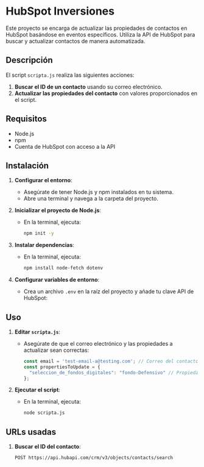 
# HubSpot Inversiones

Este proyecto se encarga de actualizar las propiedades de contactos en HubSpot basándose en eventos específicos. Utiliza la API de HubSpot para buscar y actualizar contactos de manera automatizada.

## Descripción

El script `scripta.js` realiza las siguientes acciones:

1. **Buscar el ID de un contacto** usando su correo electrónico.
2. **Actualizar las propiedades del contacto** con valores proporcionados en el script.

## Requisitos

- Node.js
- npm
- Cuenta de HubSpot con acceso a la API

## Instalación

1. **Configurar el entorno**:

   - Asegúrate de tener Node.js y npm instalados en tu sistema.
   - Abre una terminal y navega a la carpeta del proyecto.
2. **Inicializar el proyecto de Node.js**:

   - En la terminal, ejecuta:
     ```bash
     npm init -y
     ```
3. **Instalar dependencias**:

   - En la terminal, ejecuta:
     ```bash
     npm install node-fetch dotenv
     ```
4. **Configurar variables de entorno**:

   - Crea un archivo `.env` en la raíz del proyecto y añade tu clave API de HubSpot:

## Uso

1. **Editar `scripta.js`**:

   - Asegúrate de que el correo electrónico y las propiedades a actualizar sean correctas:
     ```javascript
     const email = 'test-email-a@testing.com'; // Correo del contacto relacionado al evento
     const propertiesToUpdate = {
       "seleccion_de_fondos_digitales": "fondo-Defensivo" // Propiedades a actualizar con sus valores correspondientes
     };
     ```
2. **Ejecutar el script**:

   - En la terminal, ejecuta:
     ```bash
     node scripta.js
     ```

## URLs usadas

1. **Buscar el ID del contacto**:
   ```http
   POST https://api.hubapi.com/crm/v3/objects/contacts/search
   ```
